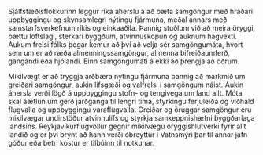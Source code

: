 Sjálfstæðisflokkurinn leggur ríka áherslu á að bæta samgöngur með hraðari uppbyggingu og skynsamlegri nýtingu fjármuna, meðal annars með samstarfsverkefnum ríkis og einkaaðila. Þannig stuðlum við að meira öryggi, bættu loftslagi, sterkari byggðum, atvinnusköpun og auknum hagvexti. Aukum frelsi fólks þegar kemur að því að velja sér samgöngumáta, hvort sem um er að ræða almenningssamgöngur, almenna bifreiðaumferð, gangandi eða hjólandi. Einn samgöngumáti á ekki að þrengja að öðrum.

Mikilvægt er að tryggja arðbæra nýtingu fjármuna þannig að markmið um greiðari samgöngur, aukin lífsgæði og valfrelsi í samgöngum náist. Aukin áhersla verði lögð á uppbyggingu stofn- og tengivega um land allt. Móta skal áætlun um gerð jarðganga til lengri tíma, styrkingu ferjuleiða og viðhald flugvalla og uppbyggingu varaflugvalla. Greiðar og öruggar samgöngur eru mikilvægar undirstöður atvinnulífs og styrkja samkeppnishæfni byggðarlaga landsins. Reykjavíkurflugvöllur gegnir mikilvægu öryggishlutverki fyrir allt landið og er því brýnt að hann verði óbreyttur í Vatnsmýri þar til annar jafn góður eða betri kostur er tilbúinn til notkunar.
